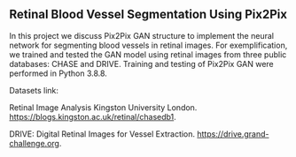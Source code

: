 ## Retinal Blood Vessel Segmentation Using Pix2Pix

 In this project we discuss Pix2Pix GAN structure to implement the neural network for segmenting blood vessels in retinal images. For exemplification, we trained and tested the GAN model using retinal images from three public databases: CHASE and DRIVE. Training and testing of Pix2Pix GAN were performed in Python 3.8.8.
 
 
Datasets link:

Retinal Image Analysis Kingston University London. https://blogs.kingston.ac.uk/retinal/chasedb1.

DRIVE: Digital Retinal Images for Vessel Extraction. https://drive.grand-challenge.org.

